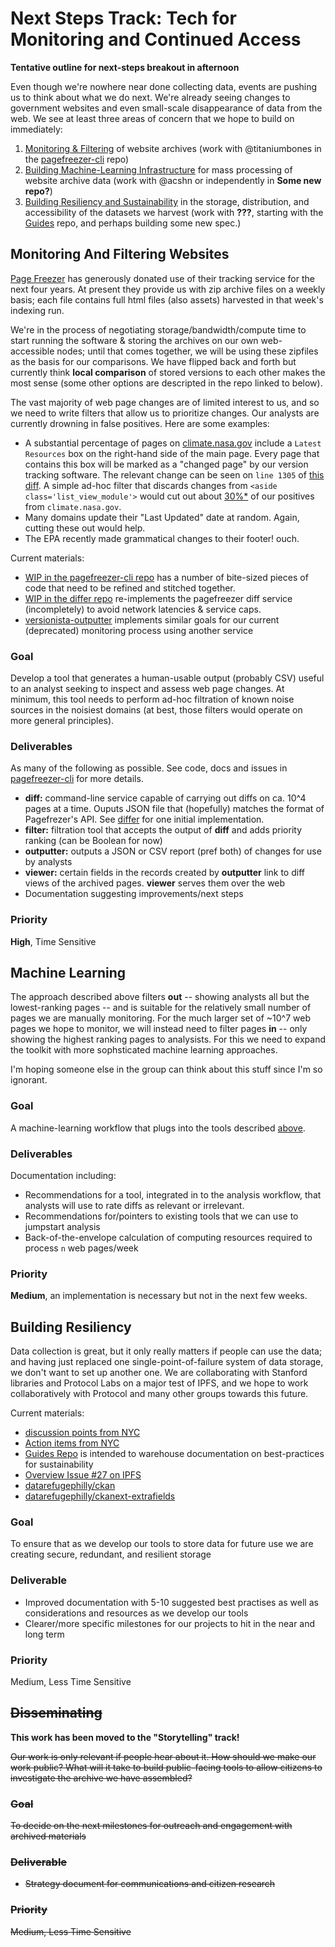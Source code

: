 # Next Steps Track: Tech for Monitoring and Continued Access

**Tentative outline for next-steps breakout in afternoon**

Even though we're nowhere near done collecting data, events are pushing us to think about what we do next. We're already seeing changes to government websites and even small-scale disappearance of data from the web. We see at least three areas of concern that we hope to build on immediately:
1. [Monitoring & Filtering](#monitoring-and-filtering-websites) of website archives (work with @titaniumbones in the [pagefreezer-cli](https://github.com/edgi-govdata-archiving/pagefreezer-cli) repo)
1. [Building Machine-Learning Infrastructure](#machine-learning) for mass processing of website archive data (work with @acshn or independently in **Some new repo?**)
1. [Building Resiliency and Sustainability](#building-resiliency) in the storage, distribution, and accessibility of the datasets we harvest (work with **???**, starting with the [Guides](https://github.com/edgi-govdata-archiving/guides) repo, and perhaps building some new spec.)

## Monitoring And Filtering Websites

[Page Freezer](http://www.pagefreezer.com) has generously donated use of their tracking service for the next four years. At present they provide us with zip archive files on a weekly basis; each file contains full html files (also assets) harvested in that week's indexing run.

We're in the process of negotiating storage/bandwidth/compute time to start running the software & storing the archives on our own web-accessible nodes; until that comes together, we will be using these zipfiles as the basis for our comparisons. We have flipped back and forth but currently think **local comparison** of stored versions to each other makes the most sense (some other options are descripted in the repo linked to below).

The vast majority of web page changes are of limited interest to us, and so we need to write filters that allow us to prioritize changes. Our analysts are currently drowning in false positives. Here are some examples:

* A substantial percentage of pages on [climate.nasa.gov](http://climate.nasa.gov) include a `Latest Resources` box on the right-hand side of the main page. Every page that contains this box will be marked as a "changed page" by our version tracking software. The relevant change can be seen on `line 1305` of [this diff](https://gist.github.com/va-client/c25c6def28b760f25e3190b1e986d2e3/revisions#diff-8a777b7cd35d6141f393542135beb397R1306). A simple ad-hoc filter that discards changes from `<aside class='list_view_module'>` would cut out about [30%*](# "Made Up Number.") of our positives from `climate.nasa.gov`.
* Many domains update their "Last Updated" date at random. Again, cutting these out would help.
* The EPA recently made grammatical changes to their footer! ouch. 

Current materials:
* [WIP in the pagefreezer-cli repo](https://github.com/edgi-govdata-archiving/pagefreezer-cli/) has a number of bite-sized pieces of code that need to be refined and stitched together.
* [WIP in the differ repo](https://github.com/edgi-govdata-archiving/differ) re-implements the pagefreezer diff service (incompletely) to avoid network latencies & service caps.
* [versionista-outputter](https://github.com/edgi-govdata-archiving/versionista-outputter) implements similar goals for our current (deprecated) monitoring process using another service

### Goal

Develop a  tool that generates a human-usable output (probably CSV) useful to an analyst seeking to inspect and assess web page changes. At minimum, this tool needs to perform ad-hoc filtration of known noise sources in the noisiest domains (at best, those filters would operate on more general principles). 

### Deliverables
As many of the following as possible. See code, docs and issues in [pagefreezer-cli](https://github.com/edgi-govdata-archiving/pagefreezer-cli) for more details.

* **diff:** command-line service capable of carrying out diffs on ca. 10^4 pages at a time. Ouputs JSON file that (hopefully) matches the format of Pagefrezer's API. See [differ](https://github.com/edgi-govdata-archiving/differ) for one initial implementation.
* **filter:** filtration tool that accepts the output of **diff** and adds priority ranking (can be Boolean for now)
* **outputter:** outputs a JSON or CSV report (pref both) of changes for use by analysts
* **viewer:** certain fields in the records created by **outputter** link to diff views of the archived pages. **viewer** serves them over the web
* Documentation suggesting improvements/next steps

### Priority

**High**, Time Sensitive

## Machine Learning

The approach described above filters **out** -- showing analysts all but the lowest-ranking pages -- and is suitable for the relatively small number of pages we are manually monitoring. For the much larger set of ~10^7 web pages we hope to monitor, we will instead need to filter pages **in** -- only showing the highest ranking pages to analysists. For this we need to expand the toolkit with more sophsticated machine learning approaches.

I'm hoping someone else in the group can think about this stuff since I'm so ignorant.

### Goal
A machine-learning workflow that plugs into the tools described [above](#monitoring-and-filtering-websites).

### Deliverables
Documentation including:
* Recommendations for a tool, integrated in to the analysis workflow, that analysts will use to rate diffs as relevant or irrelevant. 
* Recommendations for/pointers to existing tools that we can use to jumpstart analysis
* Back-of-the-envelope calculation of computing resources required to process `n` web pages/week

### Priority
**Medium**, an implementation is necessary but not in the next few weeks.

## Building Resiliency

Data collection is great, but it only really matters if people can use the data; and having just replaced one single-point-of-failure system of data storage, we don't want to set up another one. We are collaborating with Stanford libraries and Protocol Labs on a major test of IPFS, and we hope to work collaboratively with Protocol and many other groups towards this future. 

Current materials:
* [discussion points from NYC](https://hackmd.io/OwIwLApgrAJgbATgLQEMDMCJLCuAzJBAJjywWAjzBgQGMEAGOADiA===?both#)
* [Action items from NYC](https://hackmd.io/MYEwRgHAhloLQHYDMAWAZnFKCs24E4kBGEOCAU3AiWCLDSQDYg==?view#)
* [Guides Repo](https://github.com/edgi-govdata-archiving/guides) is intended to warehouse documentation on best-practices for sustainability
* [Overview Issue #27 on IPFS](https://github.com/edgi-govdata-archiving/overview/issues/27)
* [datarefugephilly/ckan](https://github.com/datarefugephilly/ckan)
* [datarefugephilly/ckanext-extrafields](https://github.com/datarefugephilly/ckanext-extrafields)

### Goal

To ensure that as we develop our tools to store data for future use we are creating secure, redundant, and resilient storage

### Deliverable

* Improved documentation with 5-10 suggested best practises as well as considerations and resources as we develop our tools
* Clearer/more specific milestones for our projects to hit in the near and long term

### Priority

Medium, Less Time Sensitive


## ~~Disseminating~~

**This work has been moved to the "Storytelling" track!**

~~Our work is only relevant if people hear about it. How should we make our work public? What will it take to build public-facing tools to allow citizens to investigate the archive we have assembled?~~

### ~~Goal~~

~~To decide on the next milestones for outreach and engagement with archived materials~~

### ~~Deliverable~~

* ~~Strategy document for communications and citizen research~~

### ~~Priority~~

~~Medium, Less Time Sensitive~~

